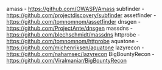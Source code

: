 amass - https://github.com/OWASP/Amass
subfinder - https://github.com/projectdiscovery/subfinder
assetfinder - https://github.com/tomnomnom/assetfinder
dnsgen - https://github.com/ProjectAnte/dnsgen
massdns - https://github.com/blechschmidt/massdns
httprobe - https://github.com/tomnomnom/httprobe
aquatone - https://github.com/michenriksen/aquatone
lazyrecon - https://github.com/nahamsec/lazyrecon
BigBountyRecon - https://github.com/Viralmaniar/BigBountyRecon
